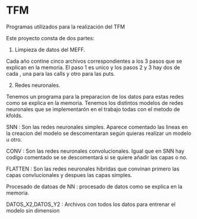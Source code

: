 # TFM
Programas utilizados para la realización del TFM

Este proyecto consta de dos partes:
1. Limpieza de datos del MEFF. 

  Cada año contine cinco archivos correspondientes a los 3 pasos que se explican en la memoria.
  El paso 1 es unico y los pasos 2 y 3 hay dos de cada , una para las calls y otro para las puts.

2. Redes neuronales.

  Tenemos un programa para la preparacion de los datos para estas redes como se explica en la memoria.
  Tenemos los distintos modelos de redes neuronales que se implementarón en el trabajo todas con el metodo de kfolds.
  
  SNN : Son las redes neuronales simples. Aparece comentado las lineas en la creacion del modelo se descomentaran según quieras realizar un modelo u otro.
  
  CONV : Son las redes neuronales convolucionales. Igual que en SNN hay codigo comentado se se descomentará si se quiere añadir las capas o no.
  
  FLATTEN : Son las redes neuronales hibridas que convinan primero las capas convlucionales y despues las capas simples.
  
  Procesado de datoas de NN : procesado de datos como se explica en la memoria.
  
  DATOS_X2,DATOS_Y2 : Archivos con todos los datos para entrenar el modelo sin dimension
  
